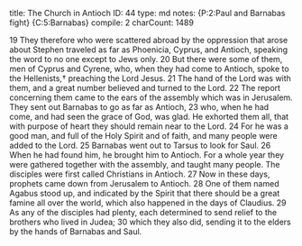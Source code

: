 title:          The Church in Antioch
ID:             44
type:           md
notes:          {P:2:Paul and Barnabas fight}
                {C:5:Barnabas}
compile:        2
charCount:      1489


 19 They therefore who were scattered abroad by the oppression that arose about Stephen traveled as far as Phoenicia, Cyprus, and Antioch, speaking the word to no one except to Jews only. 20 But there were some of them, men of Cyprus and Cyrene, who, when they had come to Antioch, spoke to the Hellenists,† preaching the Lord Jesus. 21 The hand of the Lord was with them, and a great number believed and turned to the Lord. 22 The report concerning them came to the ears of the assembly which was in Jerusalem. They sent out Barnabas to go as far as Antioch, 23 who, when he had come, and had seen the grace of God, was glad. He exhorted them all, that with purpose of heart they should remain near to the Lord. 24 For he was a good man, and full of the Holy Spirit and of faith, and many people were added to the Lord.
25 Barnabas went out to Tarsus to look for Saul. 26 When he had found him, he brought him to Antioch. For a whole year they were gathered together with the assembly, and taught many people. The disciples were first called Christians in Antioch.
27 Now in these days, prophets came down from Jerusalem to Antioch. 28 One of them named Agabus stood up, and indicated by the Spirit that there should be a great famine all over the world, which also happened in the days of Claudius. 29 As any of the disciples had plenty, each determined to send relief to the brothers who lived in Judea; 30 which they also did, sending it to the elders by the hands of Barnabas and Saul. 